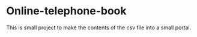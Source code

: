 # Online-telephone-book
This is small project to make the contents of the csv file into a small portal.
